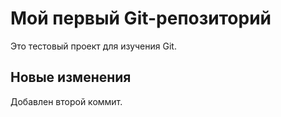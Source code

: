   # Мой первый Git-репозиторий  
   Это тестовый проект для изучения Git.  
   ## Новые изменения  
   Добавлен второй коммит.  